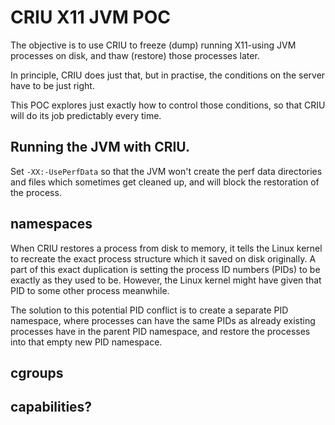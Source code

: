 # CRIU X11 JVM POC

The objective is to use CRIU to freeze (dump) running X11-using JVM processes on disk,
and thaw (restore) those processes later.

In principle, CRIU does just that, but in practise, the conditions on the server
have to be just right.

This POC explores just exactly how to control those conditions, so that CRIU will
do its job predictably every time.

## Running the JVM with CRIU.

Set `-XX:-UsePerfData` so that the JVM won't create the perf data directories and files
which sometimes get cleaned up, and will block the restoration of the process.

## namespaces

When CRIU restores a process from disk to memory, it tells the Linux kernel to recreate
the exact process structure which it saved on disk originally. A part of this exact
duplication is setting the process ID numbers (PIDs) to be exactly as they used to be.
However, the Linux kernel might have given that PID to some other process meanwhile.

The solution to this potential PID conflict is to create a separate PID namespace,
where processes can have the same PIDs as already existing processes have in the parent
PID namespace, and restore the processes into that empty new PID namespace.

## cgroups

## capabilities?
